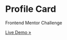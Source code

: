 # Profile Card
Frontend Mentor Challenge

<a href="https://seachellea.github.io/faq-accordion/">Live Demo »</a>
